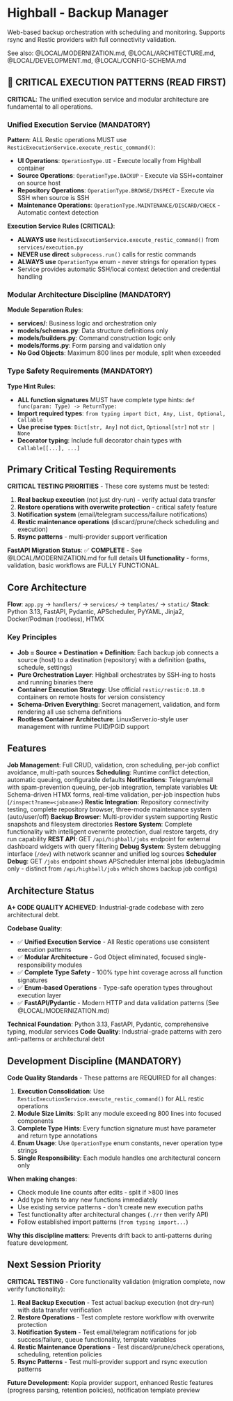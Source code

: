 # Highball - Backup Manager

Web-based backup orchestration with scheduling and monitoring. Supports rsync and Restic providers with full connectivity validation.

See also: @LOCAL/MODERNIZATION.md, @LOCAL/ARCHITECTURE.md, @LOCAL/DEVELOPMENT.md, @LOCAL/CONFIG-SCHEMA.md

## 🚨 CRITICAL EXECUTION PATTERNS (READ FIRST)

**CRITICAL**: The unified execution service and modular architecture are fundamental to all operations.

### Unified Execution Service (MANDATORY)

**Pattern**: ALL Restic operations MUST use `ResticExecutionService.execute_restic_command()`:
- **UI Operations**: `OperationType.UI` - Execute locally from Highball container  
- **Source Operations**: `OperationType.BACKUP` - Execute via SSH+container on source host
- **Repository Operations**: `OperationType.BROWSE/INSPECT` - Execute via SSH when source is SSH
- **Maintenance Operations**: `OperationType.MAINTENANCE/DISCARD/CHECK` - Automatic context detection

**Execution Service Rules (CRITICAL)**:
- **ALWAYS use** `ResticExecutionService.execute_restic_command()` from `services/execution.py`
- **NEVER use direct** `subprocess.run()` calls for restic commands
- **ALWAYS use** `OperationType` enum - never strings for operation types
- Service provides automatic SSH/local context detection and credential handling

### Modular Architecture Discipline (MANDATORY)

**Module Separation Rules**:
- **services/**: Business logic and orchestration only  
- **models/schemas.py**: Data structure definitions only
- **models/builders.py**: Command construction logic only
- **models/forms.py**: Form parsing and validation only
- **No God Objects**: Maximum 800 lines per module, split when exceeded

### Type Safety Requirements (MANDATORY)

**Type Hint Rules**:
- **ALL function signatures** MUST have complete type hints: `def func(param: Type) -> ReturnType:`
- **Import required types**: `from typing import Dict, Any, List, Optional, Callable`
- **Use precise types**: `Dict[str, Any]` not `dict`, `Optional[str]` not `str | None`
- **Decorator typing**: Include full decorator chain types with `Callable[[...], ...]`

## Primary Critical Testing Requirements

**CRITICAL TESTING PRIORITIES** - These core systems must be tested:

1. **Real backup execution** (not just dry-run) - verify actual data transfer
2. **Restore operations with overwrite protection** - critical safety feature
3. **Notification system** (email/telegram success/failure notifications)
4. **Restic maintenance operations** (discard/prune/check scheduling and execution)
5. **Rsync patterns** - multi-provider support verification

**FastAPI Migration Status**: ✅ **COMPLETE** - See @LOCAL/MODERNIZATION.md for full details
**UI functionality** - forms, validation, basic workflows are FULLY FUNCTIONAL.

## Core Architecture

**Flow**: `app.py` → `handlers/` → `services/` → `templates/` → `static/`
**Stack**: Python 3.13, FastAPI, Pydantic, APScheduler, PyYAML, Jinja2, Docker/Podman (rootless), HTMX

### Key Principles
- **Job = Source + Destination + Definition**: Each backup job connects a source (host) to a destination (repository) with a definition (paths, schedule, settings)
- **Pure Orchestration Layer**: Highball orchestrates by SSH-ing to hosts and running binaries there
- **Container Execution Strategy**: Use official `restic/restic:0.18.0` containers on remote hosts for version consistency
- **Schema-Driven Everything**: Secret management, validation, and form rendering all use schema definitions
- **Rootless Container Architecture**: LinuxServer.io-style user management with runtime PUID/PGID support

## Features

**Job Management**: Full CRUD, validation, cron scheduling, per-job conflict avoidance, multi-path sources
**Scheduling**: Runtime conflict detection, automatic queuing, configurable defaults
**Notifications**: Telegram/email with spam-prevention queuing, per-job integration, template variables
**UI**: Schema-driven HTMX forms, real-time validation, per-job inspection hubs (`/inspect?name=<jobname>`)
**Restic Integration**: Repository connectivity testing, complete repository browser, three-mode maintenance system (auto/user/off)
**Backup Browser**: Multi-provider system supporting Restic snapshots and filesystem directories
**Restore System**: Complete functionality with intelligent overwrite protection, dual restore targets, dry run capability
**REST API**: GET `/api/highball/jobs` endpoint for external dashboard widgets with query filtering
**Debug System**: System debugging interface (`/dev`) with network scanner and unified log sources
**Scheduler Debug**: GET `/jobs` endpoint shows APScheduler internal jobs (debug/admin only - distinct from `/api/highball/jobs` which shows backup job configs)

## Architecture Status

**A+ CODE QUALITY ACHIEVED**: Industrial-grade codebase with zero architectural debt.

**Codebase Quality**:
- ✅ **Unified Execution Service** - All Restic operations use consistent execution patterns
- ✅ **Modular Architecture** - God Object eliminated, focused single-responsibility modules  
- ✅ **Complete Type Safety** - 100% type hint coverage across all function signatures
- ✅ **Enum-based Operations** - Type-safe operation types throughout execution layer
- ✅ **FastAPI/Pydantic** - Modern HTTP and data validation patterns (See @LOCAL/MODERNIZATION.md)

**Technical Foundation**: Python 3.13, FastAPI, Pydantic, comprehensive typing, modular services
**Code Quality**: Industrial-grade patterns with zero anti-patterns or architectural debt

## Development Discipline (MANDATORY)

**Code Quality Standards** - These patterns are REQUIRED for all changes:

1. **Execution Consolidation**: Use `ResticExecutionService.execute_restic_command()` for ALL restic operations
2. **Module Size Limits**: Split any module exceeding 800 lines into focused components
3. **Complete Type Hints**: Every function signature must have parameter and return type annotations
4. **Enum Usage**: Use `OperationType` enum constants, never operation type strings
5. **Single Responsibility**: Each module handles one architectural concern only

**When making changes**:
- Check module line counts after edits - split if >800 lines
- Add type hints to any new functions immediately  
- Use existing service patterns - don't create new execution paths
- Test functionality after architectural changes (`./rr` then verify API)
- Follow established import patterns (`from typing import...`)

**Why this discipline matters**: Prevents drift back to anti-patterns during feature development.

## Next Session Priority

**CRITICAL TESTING** - Core functionality validation (migration complete, now verify functionality):

1. **Real Backup Execution** - Test actual backup execution (not dry-run) with data transfer verification
2. **Restore Operations** - Test complete restore workflow with overwrite protection 
3. **Notification System** - Test email/telegram notifications for job success/failure, queue functionality, template variables
4. **Restic Maintenance Operations** - Test discard/prune/check operations, scheduling, retention policies  
5. **Rsync Patterns** - Test multi-provider support and rsync execution patterns

**Future Development**: Kopia provider support, enhanced Restic features (progress parsing, retention policies), notification template preview
